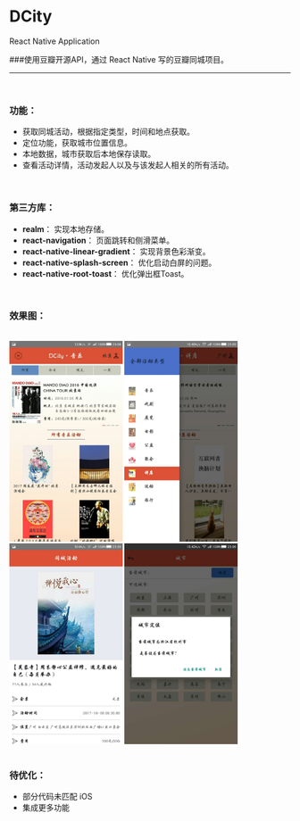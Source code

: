 
# DCity

React Native Application

###使用豆瓣开源API，通过 React Native 写的豆瓣同城项目。

<hr>
<br>

### 功能：

 - 获取同城活动，根据指定类型，时间和地点获取。
 - 定位功能，获取城市位置信息。
 - 本地数据，城市获取后本地保存读取。
 - 查看活动详情，活动发起人以及与该发起人相关的所有活动。

<br>

### 第三方库：
 
 - **realm**： 实现本地存储。
 - **react-navigation**： 页面跳转和侧滑菜单。
 - **react-native-linear-gradient**： 实现背景色彩渐变。
 - **react-native-splash-screen**： 优化启动白屏的问题。
 - **react-native-root-toast**：  优化弹出框Toast。
 
<br>

### 效果图：

<br>
<div>
<img src="./README_Image/we.jpg" height=360 />

<img src="./README_Image/we1.jpg" height=360 />
</div>
<div>
<img src="./README_Image/we2.jpg" height=360 />

<img src="./README_Image/we3.jpg" height=360 />
</div>

<br>

### 待优化：

 - 部分代码未匹配 iOS
 - 集成更多功能

